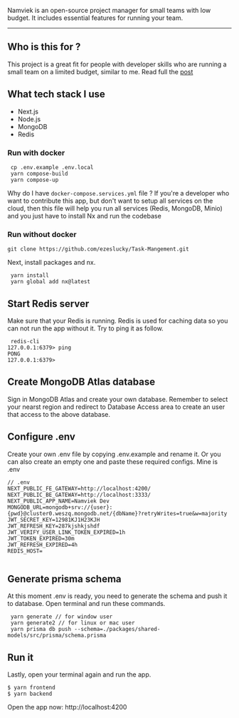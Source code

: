 

Namviek is an open-source project manager for small teams with low budget. It includes essential features for running your team.

----

## Who is this for ?

This project is a great fit for people with developer skills who are running a small team on a limited budget, similar to me. Read full the [post](https://dev.to/hudy9x/i-built-a-free-open-source-project-manager-that-helps-teams-keep-costs-under-15month-3pmk)

## What tech stack I use

- Next.js
- Node.js
- MongoDB
- Redis



### Run with docker

```
 cp .env.example .env.local
 yarn compose-build
 yarn compose-up
```

Why do I have `docker-compose.services.yml` file ? If you're a developer who want to contribute this app, but don't want to setup all services on the cloud, then this file will help you run all services (Redis, MongoDB, Minio) and you just have to install Nx and run the codebase

### Run without docker

```
git clone https://github.com/ezeslucky/Task-Mangement.git
```

Next, install packages and nx.

```
 yarn install
 yarn global add nx@latest 
```


## Start Redis server
Make sure that your Redis is running. Redis is used for caching data so you can not run the app without it. Try to ping it as follow.

``` 
 redis-cli
127.0.0.1:6379> ping
PONG
127.0.0.1:6379>
```
## Create MongoDB Atlas database
Sign in MongoDB Atlas and create your own database. Remember to select your nearst region and redirect to Database Access area to create an user that access to the above database.

## Configure .env
Create your own .env file by copying .env.example and rename it. Or you can also create an empty one and paste these required configs. Mine is .env

``` 
// .env
NEXT_PUBLIC_FE_GATEWAY=http://localhost:4200/
NEXT_PUBLIC_BE_GATEWAY=http://localhost:3333/
NEXT_PUBLIC_APP_NAME=Namviek Dev
MONGODB_URL=mongodb+srv://{user}:{pwd}@cluster0.weszq.mongodb.net/{dbName}?retryWrites=true&w=majority
JWT_SECRET_KEY=12981KJ1H23KJH
JWT_REFRESH_KEY=287kjshkjshdf
JWT_VERIFY_USER_LINK_TOKEN_EXPIRED=1h
JWT_TOKEN_EXPIRED=30m
JWT_REFRESH_EXPIRED=4h
REDIS_HOST=


  ```



## Generate prisma schema
At this moment .env is ready, you need to generate the schema and push it to database. Open terminal and run these commands.


```
 yarn generate // for window user
 yarn generate2 // for linux or mac user
 yarn prisma db push --schema=./packages/shared-models/src/prisma/schema.prisma
```

## Run it
Lastly, open your terminal again and run the app.
```
$ yarn frontend
$ yarn backend
```

Open the app now: http://localhost:4200



